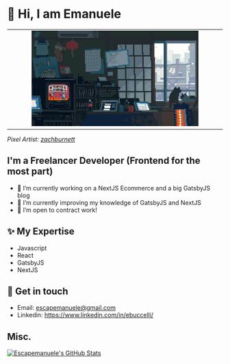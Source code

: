 # 👋  Hi, I am Emanuele

<table>
  <tr>
    <td width="10%"></td>
    <td width="80%">
      <a href="#">
        <img src="https://github.com/escapemanuele/escapemanuele/blob/master/freelance-developer.gif" style="min-width: 100%">
      </a>
    </td>
    <td width="10%"></td>
  </tr>
</table>
<em>
  Pixel Artist: <a href="https://tenor.com/users/zachburnett">zachburnett</a>
</em>

## I'm a Freelancer Developer (Frontend for the most part)

- 🔭 I’m currently working on a NextJS Ecommerce and a big GatsbyJS blog
- 🌱 I’m currently improving my knowledge of GatsbyJS and NextJS
- 👯 I’m open to contract work!

## ✨ My Expertise
- Javascript
- React
- GatsbyJS
- NextJS

## 💌 Get in touch

- Email: escapemanuele@gmail.com
- Linkedin: https://www.linkedin.com/in/ebuccelli/

## Misc.
[![Escapemanuele's GitHub Stats](https://github-readme-stats.vercel.app/api?username=escapemanuele&show_icons=true&title_color=fff&icon_color=79ff97&text_color=9f9f9f&bg_color=151515)](https://github.com/escapemanuele)
